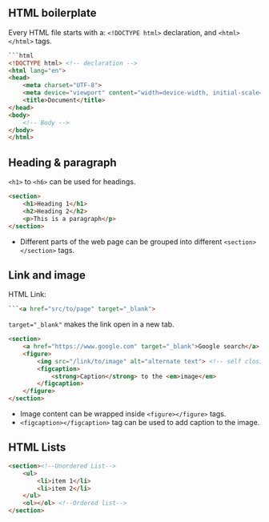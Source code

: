 
## HTML boilerplate

Every HTML file starts with a:
`<!DOCTYPE html>` declaration, and 
`<html></html>` tags.
```html
```html 
<!DOCTYPE html> <!-- declaration -->
<html lang="en">
<head>
    <meta charset="UTF-8">
    <meta device="viewport" content="width=device-width, initial-scale=1.0">
    <title>Document</title>
</head>
<body>
    <!-- Body -->
</body>
</html>
```


## Heading & paragraph

`<h1>` to `<h6>` can be used for headings.

```html
<section>
	<h1>Heading 1</h1>
	<h2>Heading 2</h2>
	<p>This is a paragraph</p>
</section>
```

- Different parts of the web page can be grouped into different `<section></section>` tags.
## Link and image

HTML Link:
```html
```<a href="src/to/page" target="_blank">
```
`target="_blank"` makes the link open in a new tab.

```html
<section>
	<a href="https://www.google.com" target="_blank">Google search</a>
	<figure>
		<img src="/link/to/image" alt="alternate text"> <!-- self closing tag-->
		<figcaption>
			<strong>Caption</strong> to the <em>image</em>
		</figcaption>
	</figure>
</section>
```
- Image content can be wrapped inside `<figure></figure>` tags.
- `<figcaption></figcaption>` tag can be used to add caption to the image.

## HTML Lists
```html
<section><!--Unordered List-->
	<ul> 
		<li>item 1</li>
		<li>item 2</li>
	</ul> 
	<ol></ol> <!--Ordered list-->
</section>
```


